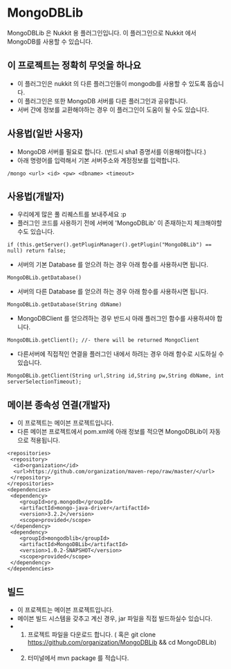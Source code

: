 # MongoDBLib
MongoDBLib 은 Nukkit 용 플러그인입니다.
이 플러그인으로 Nukkit 에서 MongoDB를 사용할 수 있습니다.

## 이 프로젝트는 정확히 무엇을 하나요
- 이 플러그인은 nukkit 의 다른 플러그인들이 mongodb를 사용할 수 있도록 돕습니다.
- 이 플러그인은 또한 MongoDB 서버를 다른 플러그인과 공유합니다.
- 서버 간에 정보를 교환해야하는 경우 이 플러그인이 도움이 될 수도 있습니다.

## 사용법(일반 사용자)
- MongoDB 서버를 필요로 합니다. (반드시 sha1 증명서를 이용해야합니다.)
- 아래 명령어를 입력해서 기본 서버주소와 계정정보를 입력합니다.
```
/mongo <url> <id> <pw> <dbname> <timeout>
```

## 사용법(개발자)
- 우리에게 많은 풀 리퀘스트를 보내주세요 :p
- 플러그인 코드를 사용하기 전에 서버에 'MongoDBLib' 이 존재하는지 체크해야할 수도 있습니다.
```
if (this.getServer().getPluginManager().getPlugin("MongoDBLib") == null) return false;
```
- 서버의 기본 Database 를 얻으려 하는 경우 아래 함수를 사용하시면 됩니다.
```
MongoDBLib.getDatabase()
```
- 서버의 다른 Database 를 얻으려 하는 경우 아래 함수를 사용하시면 됩니다.
```
MongoDBLib.getDatabase(String dbName)
```
- MongoDBClient 를 얻으려하는 경우 반드시 아래 플러그인 함수를 사용하셔야 합니다.
```
MongoDBLib.getClient(); //- there will be returned MongoClient
```
- 다른서버에 직접적인 연결을 플러그인 내에서 하려는 경우 아래 함수로 시도하실 수 있습니다.
```
MongoDBLib.getClient(String url,String id,String pw,String dbName, int serverSelectionTimeout);
```

## 메이븐 종속성 연결(개발자)
- 이 프로젝트는 메이븐 프로젝트입니다.
- 다른 메이븐 프로젝트에서 pom.xml에 아래 정보를 적으면 MongoDBLib이 자동으로 적용됩니다.
```
<repositories>
 <repository>
  <id>organization</id>
  <url>https://github.com/organization/maven-repo/raw/master/</url>
 </repository>
</repositories>
<dependencies>
 <dependency>
	<groupId>org.mongodb</groupId>
	<artifactId>mongo-java-driver</artifactId>
	<version>3.2.2</version>
	<scope>provided</scope>
 </dependency>
 <dependency>
	<groupId>mongodblib</groupId>
	<artifactId>MongoDBLib</artifactId>
	<version>1.0.2-SNAPSHOT</version>
	<scope>provided</scope>
 </dependency>
</dependencies>
```

## 빌드
- 이 프로젝트는 메이븐 프로젝트입니다.
- 메이븐 빌드 시스템을 갖추고 계신 경우, jar 파일을 직접 빌드하실수 있습니다.
- 1. 프로젝트 파일을 다운로드 합니다. ( 혹은 git clone https://github.com/organization/MongoDBLib && cd MongoDBLib)
- 2. 터미널에서 mvn package 를 적습니다.
